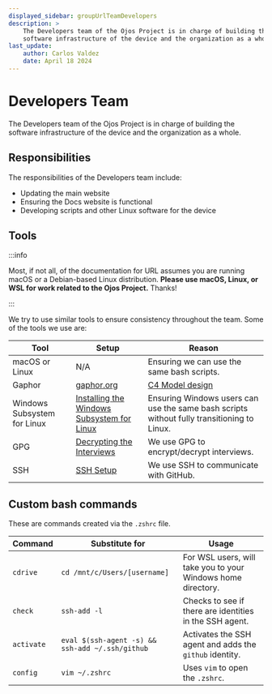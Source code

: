 ```yaml
---
displayed_sidebar: groupUrlTeamDevelopers
description: >
    The Developers team of the Ojos Project is in charge of building the
    software infrastructure of the device and the organization as a whole.
last_update:
    author: Carlos Valdez
    date: April 18 2024
---
```


# Developers Team

The Developers team of the Ojos Project is in charge of building the software
infrastructure of the device and the organization as a whole.

## Responsibilities

The responsibilities of the Developers team include:

- Updating the main website
- Ensuring the Docs website is functional
- Developing scripts and other Linux software for the device

## Tools

:::info

Most, if not all, of the documentation for URL assumes you are running macOS or
a Debian-based Linux distribution. **Please use macOS, Linux, or WSL for work
related to the Ojos Project.** Thanks!

:::

We try to use similar tools to ensure consistency throughout the team. Some of
the tools we use are:

| Tool                        | Setup                                                                                | Reason                                                                                     |
| --------------------------- | ------------------------------------------------------------------------------------ | ------------------------------------------------------------------------------------------ |
| macOS or Linux              | N/A                                                                                  | Ensuring we can use the same bash scripts.                                                 |
| Gaphor                      | [gaphor.org](https://gaphor.org/download/)                                           | [C4 Model design](/url/developers/design/c4-model/)                                        |
| Windows Subsystem for Linux | [Installing the Windows Subsystem for Linux](/url/developers/guides/installing-wsl/) | Ensuring Windows users can use the same bash scripts without fully transitioning to Linux. |
| GPG                         | [Decrypting the Interviews](/url/developers/guides/decrypt-interviews/)              | We use GPG to encrypt/decrypt interviews.                                                  |
| SSH                         | [SSH Setup](/url/developers/guides/ssh-setup/)                                       | We use SSH to communicate with GitHub.                                                     |

## Custom bash commands

These are commands created via the `.zshrc` file.

| Command    | Substitute for                                  | Usage                                                        |
| ---------- | ----------------------------------------------- | ------------------------------------------------------------ |
| `cdrive`   | `cd /mnt/c/Users/[username]`                    | For WSL users, will take you to your Windows home directory. |
| `check`    | `ssh-add -l`                                    | Checks to see if there are identities in the SSH agent.      |
| `activate` | `eval $(ssh-agent -s) && ssh-add ~/.ssh/github` | Activates the SSH agent and adds the `github` identity.      |
| `config`   | `vim ~/.zshrc`                                  | Uses `vim` to open the `.zshrc`.                             |
